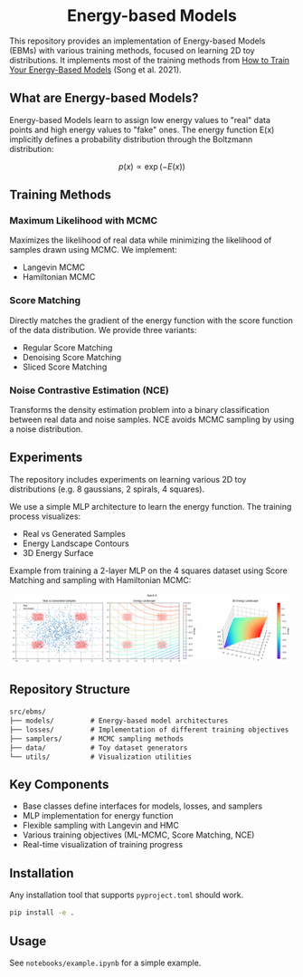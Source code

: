 <div align="center">

<h1> Energy-based Models </h1>

</div>

This repository provides an implementation of Energy-based Models (EBMs) with various training methods, focused on learning 2D toy distributions. It implements most of the training methods from [How to Train Your Energy-Based Models](https://arxiv.org/abs/2101.03288) (Song et al. 2021).

## What are Energy-based Models?

Energy-based Models learn to assign low energy values to "real" data points and high energy values to "fake" ones. The energy function E(x) implicitly defines a probability distribution through the Boltzmann distribution:

$$ p(x) \propto \exp(-E(x)) $$

## Training Methods

### Maximum Likelihood with MCMC
Maximizes the likelihood of real data while minimizing the likelihood of samples drawn using MCMC. We implement:
- Langevin MCMC
- Hamiltonian MCMC 

### Score Matching
Directly matches the gradient of the energy function with the score function of the data distribution. We provide three variants:
- Regular Score Matching
- Denoising Score Matching 
- Sliced Score Matching

### Noise Contrastive Estimation (NCE)
Transforms the density estimation problem into a binary classification between real data and noise samples. NCE avoids MCMC sampling by using a noise distribution.

## Experiments

The repository includes experiments on learning various 2D toy distributions (e.g. 8 gaussians, 2 spirals, 4 squares).

We use a simple MLP architecture to learn the energy function. The training process visualizes:
- Real vs Generated Samples
- Energy Landscape Contours
- 3D Energy Surface

Example from training a 2-layer MLP on the 4 squares dataset using Score Matching and sampling with Hamiltonian MCMC:

<img src="notebooks/samples.gif" alt="4 squares" loop>

## Repository Structure

```
src/ebms/
├── models/         # Energy-based model architectures
├── losses/         # Implementation of different training objectives
├── samplers/       # MCMC sampling methods
├── data/           # Toy dataset generators
└── utils/          # Visualization utilities
```

## Key Components

- Base classes define interfaces for models, losses, and samplers
- MLP implementation for energy function
- Flexible sampling with Langevin and HMC
- Various training objectives (ML-MCMC, Score Matching, NCE)
- Real-time visualization of training progress

## Installation

Any installation tool that supports `pyproject.toml` should work. 

```bash
pip install -e .
```

## Usage

See `notebooks/example.ipynb` for a simple example.


